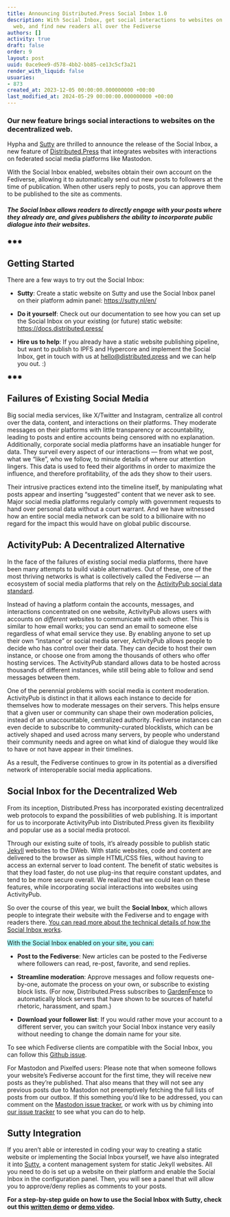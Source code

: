 ```yaml
---
title: Announcing Distributed.Press Social Inbox 1.0
description: With Social Inbox, get social interactions to websites on the decentralized
  web, and find new readers all over the Fediverse
authors: []
activity: true
draft: false
order: 9
layout: post
uuid: 0ace9ee9-d578-4bb2-bb85-ce13c5cf3a21
render_with_liquid: false
usuaries:
- 873
created_at: 2023-12-05 00:00:00.000000000 +00:00
last_modified_at: 2024-05-29 00:00:00.000000000 +00:00
---
```


<h3 style="text-align:start" id="our-new-feature-brings-social-interactions-to-websites-on-the-decentralized-web.">Our new feature brings social interactions to websites on the decentralized web.</h3>
<p style="text-align:start">Hypha and <a href="https://sutty.nl/" rel="noopener" target="_blank" referrerpolicy="strict-origin-when-cross-origin">Sutty</a> are thrilled to announce the release of the Social Inbox, a new feature of <a href="https://distributed.press/" rel="noopener" target="_blank" referrerpolicy="strict-origin-when-cross-origin">Distributed.Press</a> that integrates websites with interactions on federated social media platforms like Mastodon. </p>
<p style="text-align:start">With the Social Inbox enabled, websites obtain their own account on the Fediverse, allowing it to automatically send out new posts to followers at the time of publication. When other users reply to posts, you can approve them to be published to the site as comments. </p>
<h5 style="text-align:start" id="the-social-inbox-allows-readers-to-directly-engage-with-your-posts-where-they-already-are-and-gives-publishers-the-ability-to-incorporate-public-dialogue-into-their-websites.">The Social Inbox allows readers to directly engage with your posts where they already are, and gives publishers the ability to incorporate public dialogue into their websites.</h5>
<p style="text-align:start">✸✸✸</p>
<h2 style="text-align:start" id="getting-started">Getting Started</h2>
<p style="text-align:start">There are a few ways to try out the Social Inbox:</p>
<ul>
<li>
<p style="text-align:start"><strong>Sutty</strong>: Create a static website on Sutty and use the Social Inbox panel on their platform admin panel: <a href="https://sutty.nl/en/" rel="noopener" target="_blank" referrerpolicy="strict-origin-when-cross-origin">https://sutty.nl/en/</a></p>
</li>
<li>
<p style="text-align:start"><strong>Do it yourself</strong>: Check out our documentation to see how you can set up the Social Inbox on your existing (or future) static website: <a href="https://docs.distributed.press/" rel="noopener" target="_blank" referrerpolicy="strict-origin-when-cross-origin">https://docs.distributed.press/</a></p>
</li>
<li>
<p style="text-align:start"><strong>Hire us to help</strong>: If you already have a static website publishing pipeline, but want to publish to IPFS and Hypercore and implement the Social Inbox, get in touch with us at <a href="mailto:hello@distributed.press" rel="noopener" target="_blank" referrerpolicy="strict-origin-when-cross-origin">hello@distributed.press</a> and we can help you out. :)</p>
</li>
</ul>
<p style="text-align:start">✸✸✸</p>
<h2 style="text-align:start" id="failures-of-existing-social-media">Failures of Existing Social Media</h2>
<p style="text-align:start">Big social media services, like X/Twitter and Instagram, centralize all control over the data, content, and interactions on their platforms. They moderate messages on their platforms with little transparency or accountability, leading to posts and entire accounts being censored with no explanation. Additionally, corporate social media platforms have an insatiable hunger for data. They surveil every aspect of our interactions — from what we post, what we “like”, who we follow, to minute details of where our attention lingers. This data is used to feed their algorithms in order to maximize the influence, and therefore profitability, of the ads they show to their users.</p>
<p style="text-align:start">Their intrusive practices extend into the timeline itself, by manipulating what posts appear and inserting “suggested” content that we never ask to see. Major social media platforms regularly comply with government requests to hand over personal data without a court warrant. And we have witnessed how an entire social media network can be sold to a billionaire with no regard for the impact this would have on global public discourse.</p>
<h2 style="text-align:start" id="activitypub:-a-decentralized-alternative">ActivityPub: A Decentralized Alternative</h2>
<p style="text-align:start">In the face of the failures of existing social media platforms, there have been many attempts to build viable alternatives. Out of these, one of the most thriving networks is what is collectively called the Fediverse — an ecosystem of social media platforms that rely on the <a href="https://www.w3.org/TR/activitypub/" rel="noopener" target="_blank" referrerpolicy="strict-origin-when-cross-origin">ActivityPub social data standard</a>.</p>
<p style="text-align:start">Instead of having a platform contain the accounts, messages, and interactions concentrated on one website, ActivityPub allows users with accounts on <em>different</em> websites to communicate with each other. This is similar to how email works; you can send an email to someone else regardless of what email service they use. By enabling anyone to set up their own “instance” or social media server, ActivityPub allows people to decide who has control over their data. They can decide to host their own instance, or choose one from among the thousands of others who offer hosting services. The ActivityPub standard allows data to be hosted across thousands of different instances, while still being able to follow and send messages between them.</p>
<p style="text-align:start">One of the perennial problems with social media is content moderation. ActivityPub is distinct in that it allows each instance to decide for themselves how to moderate messages on their servers. This helps ensure that a given user or community can shape their own moderation policies, instead of an unaccountable, centralized authority. Fediverse instances can even decide to subscribe to community-curated blocklists, which can be actively shaped and used across many servers, by people who understand their community needs and agree on what kind of dialogue they would like to have or not have appear in their timelines.</p>
<p style="text-align:start">As a result, the Fediverse continues to grow in its potential as a diversified network of interoperable social media applications.</p>
<h2 style="text-align:start" id="social-inbox-for-the-decentralized-web">Social Inbox for the Decentralized Web</h2>
<p style="text-align:start">From its inception, Distributed.Press has incorporated existing decentralized web protocols to expand the possibilities of web publishing. It is important for us to incorporate ActivityPub into Distributed.Press given its flexibility and popular use as a social media protocol.</p>
<p style="text-align:start">Through our existing suite of tools, it’s already possible to publish static <a href="https://jekyllrb.com/" rel="noopener" target="_blank" referrerpolicy="strict-origin-when-cross-origin">Jekyll</a> websites to the DWeb. With static websites, code and content are delivered to the browser as simple HTML/CSS files, without having to access an external server to load content. The benefit of static websites is that they load faster, do not use plug-ins that require constant updates, and tend to be more secure overall. We realized that we could lean on these features, while incorporating social interactions into websites using ActivityPub.</p>
<p style="text-align:start">So over the course of this year, we built the <strong>Social Inbox</strong>, which allows people to integrate their website with the Fediverse and to engage with readers there. <a href="https://blog.mauve.moe/posts/distributed-press-social-inbox#how-the-inbox-works" rel="noopener" target="_blank" referrerpolicy="strict-origin-when-cross-origin">You can read more about the technical details of how the Social Inbox works</a>.</p>
<p style="text-align:start"><mark style="color:inherit;background-color:#b3fffe">With the Social Inbox enabled on your site, you can:</mark></p>
<ul><li><p style="text-align:start"><strong>Post to the Fediverse</strong>: New articles can be posted to the Fediverse where followers can read, re-post, favorite, and send replies.</p></li><li><p style="text-align:start"><strong>Streamline moderation</strong>: Approve messages and follow requests one-by-one, automate the process on your own, or subscribe to existing block lists. (For now, Distributed.Press subscribes to <a href="https://github.com/gardenfence/blocklist/tree/main" rel="noopener" target="_blank" referrerpolicy="strict-origin-when-cross-origin">GardenFence</a> to automatically block servers that have shown to be sources of hateful rhetoric, harassment, and spam.)</p></li><li><p style="text-align:start"><strong>Download your follower list</strong>: If you would rather move your account to a different server, you can switch your Social Inbox instance very easily without needing to change the domain name for your site.</p></li></ul>
<p style="text-align:start">To see which Fediverse clients are compatible with the Social Inbox, you can follow this <a href="https://github.com/hyphacoop/social.distributed.press/issues/24" rel="noopener" target="_blank" referrerpolicy="strict-origin-when-cross-origin">Github issue</a>.</p>
<p style="text-align:start">For Mastodon and Pixelfed users: Please note that when someone follows your website’s Fediverse account for the first time, they will receive new posts as they’re published. That also means that they will not see any previous posts due to Mastodon not preemptively fetching the full lists of posts from our outbox. If this something you’d like to be addressed, you can comment on the <a href="https://github.com/mastodon/mastodon/issues/34" rel="noopener" target="_blank" referrerpolicy="strict-origin-when-cross-origin">Mastodon issue tracker</a>, or work with us by chiming into <a href="https://github.com/hyphacoop/social.distributed.press/issues/24" rel="noopener" target="_blank" referrerpolicy="strict-origin-when-cross-origin">our issue tracker</a> to see what you can do to help.</p>
<h2 style="text-align:start" id="sutty-integration">Sutty Integration</h2>
<p style="text-align:start">If you aren’t able or interested in coding your way to creating a static website or implementing the Social Inbox yourself, we have also integrated it into <a href="https://sutty.nl/en" rel="noopener" target="_blank" referrerpolicy="strict-origin-when-cross-origin">Sutty</a>, a content management system for static Jekyll websites. All you need to do is set up a website on their platform and enable the Social Inbox in the configuration panel. Then, you will see a panel that will allow you to approve/deny replies as comments to your posts.</p>
<p style="text-align:start"><strong>For a step-by-step guide on how to use the Social Inbox with Sutty, check out this <a href="https://sutty.nl/en/how-to-publish-your-sutty-posts-in-fediverse/" rel="noopener" target="_blank" referrerpolicy="strict-origin-when-cross-origin">written demo</a> or <a href="https://youtu.be/ntTdIuC0bbM" rel="noopener" target="_blank" referrerpolicy="strict-origin-when-cross-origin">demo video</a>.</strong></p>
